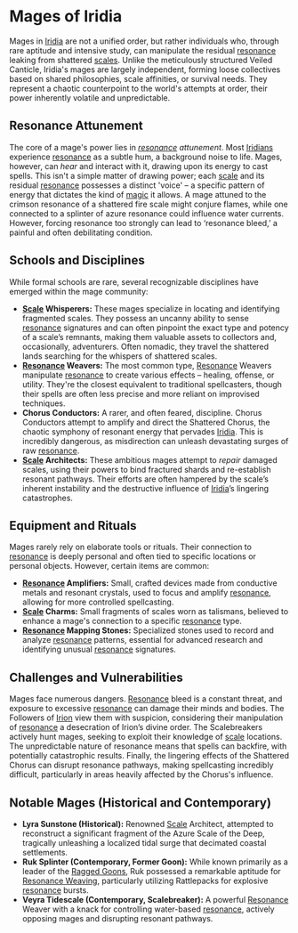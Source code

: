 # Mages of Iridia

Mages in [Iridia](/geography/world/iridia.md) are not a unified order, but rather individuals who, through rare aptitude and intensive study, can manipulate the residual [resonance](/raw/20250501/resonance/resonance.md) leaking from shattered [scales](/geography/landmark/scale.md). Unlike the meticulously structured Veiled Canticle, Iridia's mages are largely independent, forming loose collectives based on shared philosophies, scale affinities, or survival needs. They represent a chaotic counterpoint to the world's attempts at order, their power inherently volatile and unpredictable.

## Resonance Attunement

The core of a mage's power lies in *[resonance](/raw/20250501/resonance/resonance.md) attunement*. Most [Iridians](/being/species/iridian.md) experience [resonance](/raw/20250504/cataclysm/resonance.md) as a subtle hum, a background noise to life. Mages, however, can *hear* and interact with it, drawing upon its energy to cast spells. This isn't a simple matter of drawing power; each [scale](/geography/landmark/scale.md) and its residual [resonance](/structure/mechanic/resonance.md) possesses a distinct 'voice' – a specific pattern of energy that dictates the kind of [magic](/structure/mechanic/magic.md) it allows. A mage attuned to the crimson resonance of a shattered fire scale might conjure flames, while one connected to a splinter of azure resonance could influence water currents.  However, forcing resonance too strongly can lead to ‘resonance bleed,’ a painful and often debilitating condition.

## Schools and Disciplines

While formal schools are rare, several recognizable disciplines have emerged within the mage community:

*   **[Scale](/geography/landmark/scale.md) Whisperers:** These mages specialize in locating and identifying fragmented scales. They possess an uncanny ability to sense [resonance](/raw/20250501/resonance/resonance.md) signatures and can often pinpoint the exact type and potency of a scale’s remnants, making them valuable assets to collectors and, occasionally, adventurers. Often nomadic, they travel the shattered lands searching for the whispers of shattered scales.
*   **[Resonance](/raw/20250501/resonance/resonance.md) Weavers:** The most common type, [Resonance](/raw/20250504/cataclysm/resonance.md) Weavers manipulate [resonance](/structure/mechanic/resonance.md) to create various effects – healing, offense, or utility.  They're the closest equivalent to traditional spellcasters, though their spells are often less precise and more reliant on improvised techniques.
*   **Chorus Conductors:** A rarer, and often feared, discipline. Chorus Conductors attempt to amplify and direct the Shattered Chorus, the chaotic symphony of resonant energy that pervades [Iridia](/geography/world/iridia.md).  This is incredibly dangerous, as misdirection can unleash devastating surges of raw [resonance](/raw/20250501/resonance/resonance.md).
*   **[Scale](/geography/landmark/scale.md) Architects:** These ambitious mages attempt to *repair* damaged scales, using their powers to bind fractured shards and re-establish resonant pathways. Their efforts are often hampered by the scale’s inherent instability and the destructive influence of [Iridia](/geography/world/iridia.md)’s lingering catastrophes.

## Equipment and Rituals

Mages rarely rely on elaborate tools or rituals. Their connection to [resonance](/raw/20250501/resonance/resonance.md) is deeply personal and often tied to specific locations or personal objects.  However, certain items are common:

*   **[Resonance](/raw/20250501/resonance/resonance.md) Amplifiers:** Small, crafted devices made from conductive metals and resonant crystals, used to focus and amplify [resonance](/raw/20250504/cataclysm/resonance.md), allowing for more controlled spellcasting.
*   **[Scale](/geography/landmark/scale.md) Charms:** Small fragments of scales worn as talismans, believed to enhance a mage's connection to a specific [resonance](/raw/20250501/resonance/resonance.md) type.
*   **[Resonance](/raw/20250501/resonance/resonance.md) Mapping Stones:**  Specialized stones used to record and analyze [resonance](/raw/20250504/cataclysm/resonance.md) patterns, essential for advanced research and identifying unusual [resonance](/structure/mechanic/resonance.md) signatures.

## Challenges and Vulnerabilities

Mages face numerous dangers. [Resonance](/raw/20250501/resonance/resonance.md) bleed is a constant threat, and exposure to excessive [resonance](/raw/20250504/cataclysm/resonance.md) can damage their minds and bodies. The Followers of [Irion](/being/deity/irion.md) view them with suspicion, considering their manipulation of [resonance](/structure/mechanic/resonance.md) a desecration of Irion’s divine order. The Scalebreakers actively hunt mages, seeking to exploit their knowledge of [scale](/geography/landmark/scale.md) locations. The unpredictable nature of resonance means that spells can backfire, with potentially catastrophic results.  Finally, the lingering effects of the Shattered Chorus can disrupt resonance pathways, making spellcasting incredibly difficult, particularly in areas heavily affected by the Chorus's influence.

## Notable Mages (Historical and Contemporary)

*   **Lyra Sunstone (Historical):** Renowned [Scale](/geography/landmark/scale.md) Architect, attempted to reconstruct a significant fragment of the Azure Scale of the Deep, tragically unleashing a localized tidal surge that decimated coastal settlements.
*   **Ruk Splinter (Contemporary, Former Goon):** While known primarily as a leader of the [Ragged Goons](/structure/society/factions/ragged-goons.md), Ruk possessed a remarkable aptitude for [Resonance Weaving](/raw/20250501/mechanic/resonance-weaving.md), particularly utilizing Rattlepacks for explosive [resonance](/raw/20250501/resonance/resonance.md) bursts.
*   **Veyra Tidescale (Contemporary, Scalebreaker):** A powerful [Resonance](/raw/20250501/resonance/resonance.md) Weaver with a knack for controlling water-based [resonance](/raw/20250504/cataclysm/resonance.md), actively opposing mages and disrupting resonant pathways.
